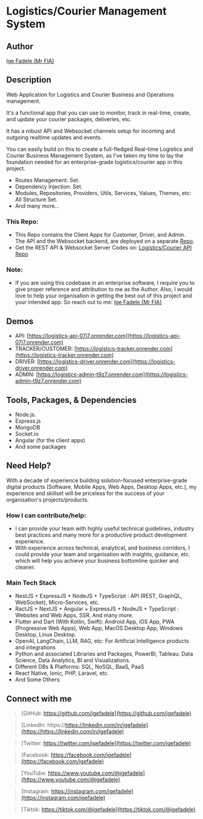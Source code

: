 # Logistics/Courier Management System

## Author

[Ige Fadele (Mr FIA)](https://linkedin.com/in/igefadele)

##  Description

Web Application for Logistics and Courier Business and Operations management.

It's a functional app that you can use to monitor, track in real-time, create, and update your courier packages, deliveries, etc.  

It has a robust API and Websocket channels setup for incoming and outgoing realtime updates and events.

You can easily build on this to create a full-fledged Real-time Logistics and Courier Business Management System, as I've taken my time to lay the foundation needed for an enterprise-grade logistics/courier app in this project.

- Routes Management: Set.
- Dependency Injection: Set.
- Modules, Repositories, Providers, Utils, Services, Values, Themes, etc: All Structure Set.
- And many more...

### This Repo:
- This Repo contains the Client Apps for Customer, Driver, and Admin. The API and the Websocket backend, are deployed on a separate [Repo](https://github.com/igefadele/logistics-api).
- Get the REST API & Websocket Server Codes on: [Logistics/Courier API Repo](https://github.com/igefadele/logistics-api)

### Note: 
- If you are using this codebase in an enterprise software, I require you to give proper reference and attribution to me as the Author. Also, I would love to help your organisation in getting the best out of this project and your intended app. So reach out to me: [Ige Fadele (Mr FIA)](https://linkedin.com/in/igefadele)


## Demos

- API: [https://logistics-api-07i7.onrender.com](https://logistics-api-07i7.onrender.com)
- TRACKER/CUSTOMER: [https://logistics-tracker.onrender.com](https://logistics-tracker.onrender.com)
- DRIVER: [https://logistics-driver.onrender.com](https://logistics-driver.onrender.com)
- ADMIN: [https://logistics-admin-t9z7.onrender.com](https://logistics-admin-t9z7.onrender.com)


## Tools, Packages, & Dependencies
- Node.js.
- Express.js
- MongoDB
- Socket.io
- Angular (for the client apps)
- And some packages


## Need Help?

With a decade of experience building solution-focused enterprise-grade digital products (Software, Mobile Apps, Web Apps, Desktop Apps, etc.), my experience and skillset will be priceless for the success of your organisation's projects/products.

### How I can contribute/help:
- I can provide your team with highly useful technical guidelines, industry best practices and many more for a productive product development experience.
- With experience across technical, analytical, and business corridors, I could provide your team and organisation with insights, guidance, etc. which will help you achieve your business bottomline quicker and cleaner.

### Main Tech Stack
- NestJS + ExpressJS + NodeJS + TypeScript : API (REST, GraphQL, WebSocket), Micro-Services, etc.
- RactJS + NextJS + Angular + ExpressJS + NodeJS + TypeScript : Websites and Web Apps, SSR, And many more.
- Flutter and Dart (With Kotlin, Swift): Android App, iOS App, PWA (Progressive Web Apps), Web App, MacOS Desktop App, Windows Desktop, Linux Desktop.
- OpenAI, LangChain, LLM, RAG, etc: For Artificial Intelligence products and integrations
- Python and associated Libraries and Packages, PowerBI, Tableau: Data Science, Data Analytics, BI and Visualizations.
- Different DBs & Platforms: SQL, NoSQL, BaaS, PaaS 
- React Native, Ionic, PHP, Laravel, etc.
- And Some Others: 


## Connect with me

> [GitHub: https://github.com/igefadele](https://github.com/igefadele)

> [LinkedIn: https://https://linkedin.com/in/igefadele](https://https://linkedin.com/in/igefadele)

> [Twitter: https://twitter.com/igefadele](https://twitter.com/igefadele)

> [Facebook: https://facebook.com/igefadele](https://facebook.com/igefadele)

> [YouTube: https://www.youtube.com/@igefadele](https://www.youtube.com/@igefadele)

> [Instagram: https://instagram.com/igefadele](https://instagram.com/igefadele)

> [Tiktok: https://tiktok.com/@igefadele](https://tiktok.com/@igefadele)